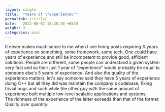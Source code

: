 ```yaml
---
layout: single
title:  "Years of \"Experience\""
permalink: /:title/
date:   2022-06-02 18:38:40 +0530
weight: 3
categories: misc
---
```


<!-- <h1><u> Years of "Experience" </u></h1> -->

It never makes much sense to me when I see hiring posts requiring $X$ years of experience on something, some framework, some tech. One could have years of experience and still be incompetent to provide good, efficient solutions. 
People are different, some people can understand a given system very fast and so their just $1$ year of "experience" would probably be equal to someone else's $5$ years of experience. And also the quality of the experience matters, let's say someone said they have $5$ years of experience doing C++ but all they did was maintain the company's codebase, fixing trivial bugs and such while the other guy with the same amount of experience built multiple low-level scalable applications and systems. 
<br>
The richness of the experience of the latter exceeds than that of the former. 
<br>
Quality over quantity.


